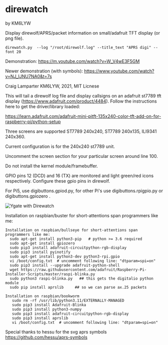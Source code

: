 # direwatch
by KM6LYW

Display direwolf/APRS/packet information on small/adafruit TFT display (or png file).

```
direwatch.py  --log "/root/direwolf.log" --title_text "APRS digi" --font 20  
```
Demonstration:  https://m.youtube.com/watch?v=W_V4wE3F5GM

Newer demonstration (with symbols):  https://www.youtube.com/watch?v=NJ_IJNU7NA0&t=7s

Craig Lamparter KM6LYW,  2021, MIT Licnese

This will tail a direwolf log file and display callsigns on an
adafruit st7789 tft display (https://www.adafruit.com/product/4484).
Follow the instructions here to get the driver/library loaded:

https://learn.adafruit.com/adafruit-mini-pitft-135x240-color-tft-add-on-for-raspberry-pi/python-setup

Three screens are supported ST7789 240x240, ST7789 240x135, ILI9341 240x360.

Current configuration is for the 240x240 st7789 unit.

Uncomment the screen section for your particular screen around line 100.

Do not install the kernel module/framebuffer.

GPIO pins 12 (DCD) and 16 (TX) are monitored and light green/red icons
respectively.  Configure these gpio pins in direwolf.

For Pi5, use digibuttons.gpiod.py, for other Pi's use digibuttons.rpigpio.py or digibuttons.gpiozero .


![Ygate with Direwatch](http://craiger.org/ygatescreen.png)


Installation on raspbian/buster for short-attentions span programmers like me:
```
Installation on raspbian/bullseye for short-attentions span programmers like me:
  sudo apt-get install python3-pip   # python >= 3.6 required
  sudo apt-get install gpiozero
  sudo pip3 install adafruit-circuitpython-rgb-display
  sudo pip3 install pyinotify
  sudo apt-get install python3-dev python3-rpi.gpio
  vi /boot/config.txt  # uncomment following line: "dtparam=spi=on"
  sudo pip3 install --upgrade adafruit-python-shell
  wget https://raw.githubusercontent.com/adafruit/Raspberry-Pi-Installer-Scripts/master/raspi-blinka.py
  sudo python3 raspi-blinka.py   ## this gets the digitalio python module
  sudo pip install aprslib     ## so we can parse ax.25 packets

Installation on raspbian/bookworm
   sudo rm -rf /usr/lib/python3.11/EXTERNALLY-MANAGED
   sudo pip3 install Adafruit-Blinka
   sudo pip3 install python3-numpy
   sudo pip3 install adafruit-circuitpython-rgb-display
   sudo pip3 install aprslib
   vi /boot/config.txt  # uncomment following line: "dtparam=spi=on"

```

Special thanks to hessu for the svg aprs symbols https://github.com/hessu/aprs-symbols
